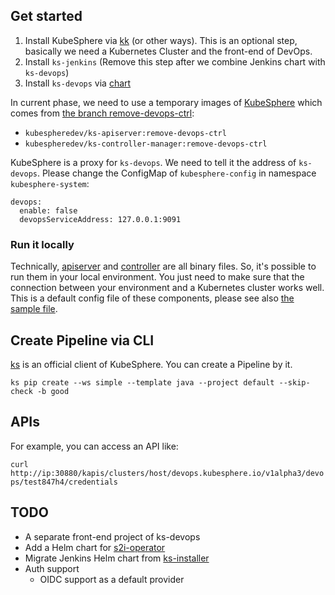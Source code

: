 ## Get started

1. Install KubeSphere via [kk](https://github.com/kubesphere/kubekey/) (or other ways). 
    This is an optional step, basically we need a Kubernetes Cluster and the front-end of DevOps.
1. Install `ks-jenkins` (Remove this step after we combine Jenkins chart with `ks-devops`)
1. Install `ks-devops` via [chart](charts/ks-devops)

In current phase, we need to use a temporary images of [KubeSphere](https://github.com/kubesphere/kubesphere/) 
which comes from [the branch remove-devops-ctrl](https://github.com/LinuxSuRen/kubesphere/tree/remove-devops-ctrl):

* `kubespheredev/ks-apiserver:remove-devops-ctrl`
* `kubespheredev/ks-controller-manager:remove-devops-ctrl`

KubeSphere is a proxy for `ks-devops`. We need to tell it the address of `ks-devops`. Please change the ConfigMap 
of `kubesphere-config` in namespace `kubesphere-system`:

```
devops:
  enable: false
  devopsServiceAddress: 127.0.0.1:9091
```

### Run it locally

Technically, [apiserver](cmd/apiserver) and [controller](cmd/controller) are all binary files. So, 
it's possible to run them in your local environment. You just need to make sure that the connection 
between your environment and a Kubernetes cluster works well. This is a default config file of these 
components, please see also [the sample file](config/samples/kubesphere.yaml).

## Create Pipeline via CLI

[ks](https://github.com/linuxsuren/ks) is an official client of KubeSphere. You can create a Pipeline by it.

`ks pip create --ws simple --template java --project default --skip-check -b good`

## APIs

For example, you can access an API like:

`curl http://ip:30880/kapis/clusters/host/devops.kubesphere.io/v1alpha3/devops/test847h4/credentials`

## TODO

* A separate front-end project of ks-devops
* Add a Helm chart for [s2i-operator](https://github.com/kubesphere/s2ioperator)
* Migrate Jenkins Helm chart from [ks-installer](https://github.com/kubesphere/ks-installer/tree/master/roles/ks-devops/jenkins/files/jenkins/jenkins)
* Auth support
    * OIDC support as a default provider
